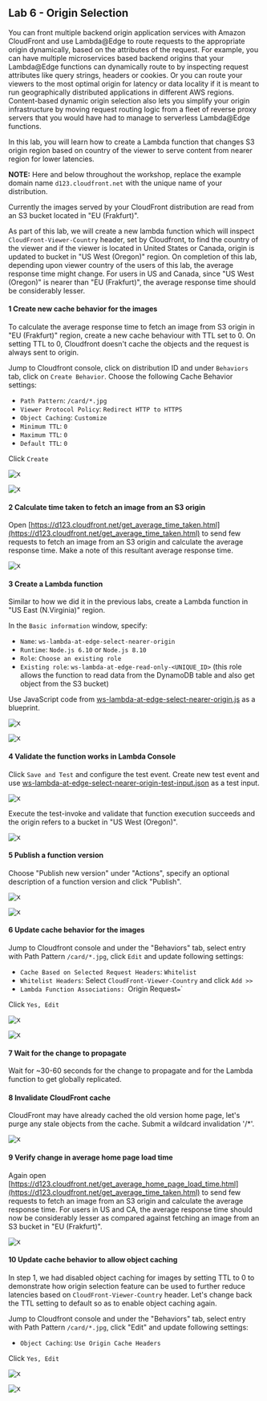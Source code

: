 ## Lab 6 - Origin Selection

You can front multiple backend origin application services with Amazon CloudFront and use Lambda@Edge to route requests to the appropriate origin dynamically, based on the attributes of the request. For example, you can have multiple microservices based backend origins that your Lambda@Edge functions can dynamically route to by inspecting request attributes like query strings, headers or cookies. Or you can route your viewers to the most optimal origin for latency or data locality if it is meant to run geographically distributed applications in different AWS regions. Content-based dynamic origin selection also lets you simplify your origin infrastructure by moving request routing logic from a fleet of reverse proxy servers that you would have had to manage to serverless Lambda@Edge functions.

In this lab, you will learn how to create a Lambda function that changes S3 origin region based on country of the viewer to serve content from nearer region for lower latencies. 

**NOTE:** Here and below throughout the workshop, replace the example domain name `d123.cloudfront.net` with the unique name of your distribution.

Currently the images served by your CloudFront distribution are read from an S3 bucket located in "EU (Frakfurt)". 

As part of this lab, we will create a new lambda function which will inspect `CloudFront-Viewer-Country` header, set by Cloudfront, to find the country of the viewer and if the viewer is located in United States or Canada, origin is updated to bucket in "US West (Oregon)" region. On completion of this lab, depending upon viewer country of the users of this lab, the average response time might change. For users in US and Canada, since "US West (Oregon)" is nearer than "EU (Frakfurt)", the average response time should be considerably lesser.

#### 1 Create new cache behavior for the images

To calculate the average response time to fetch an image from S3 origin in "EU (Frakfurt)" region, create a new cache behaviour with TTL set to 0. On setting TTL to 0, Cloudfront doesn't cache the objects and the request is always sent to origin.

Jump to Cloudfront console, click on distribution ID and under `Behaviors` tab, click on `Create Behavior`. Choose the following Cache Behavior settings:
* `Path Pattern`: `/card/*.jpg`
* `Viewer Protocol Policy`: `Redirect HTTP to HTTPS`
* `Object Caching`: `Customize`
* `Minimum TTL`: `0`
* `Maximum TTL`: `0`
* `Default TTL`: `0`

Click `Create`

<kbd>![x](./img/create-new-behavior.png)</kbd>

<kbd>![x](./img/create-new-behavior2.png)</kbd>

#### 2 Calculate time taken to fetch an image from an S3 origin

Open [https://d123.cloudfront.net/get_average_time_taken.html](https://d123.cloudfront.net/get_average_time_taken.html) to send few requests to fetch an image from an S3 origin and calculate the average response time. Make a note of this resultant average response time.

<kbd>![x](./img/get-average-response-time.png)</kbd>

#### 3 Create a Lambda function

Similar to how we did it in the previous labs, create a Lambda function in "US East (N.Virginia)" region.

In the `Basic information` window, specify:
* `Name`: `ws-lambda-at-edge-select-nearer-origin`
* `Runtime`: `Node.js 6.10` or `Node.js 8.10`
* `Role`: `Choose an existing role`
* `Existing role`: `ws-lambda-at-edge-read-only-<UNIQUE_ID>` (this role allows the function to read data from the DynamoDB table and also get object from the S3 bucket)

Use JavaScript code from [ws-lambda-at-edge-select-nearer-origin.js](./ws-lambda-at-edge-select-nearer-origin.js) as a blueprint.

<kbd>![x](./img/create-function-select-nearer-origin.png)</kbd>

<kbd>![x](./img/create-function-select-nearer-origin2.png)</kbd>

#### 4 Validate the function works in Lambda Console

Click `Save and Test` and configure the test event. Create new test event and use [ws-lambda-at-edge-select-nearer-origin-test-input.json](./ws-lambda-at-edge-select-nearer-origin-test-input.json) as a test input.

<kbd>![x](./img/configure-test-event.png)</kbd>

Execute the test-invoke and validate that function execution succeeds and the origin refers to a bucket in "US West (Oregon)".

<kbd>![x](./img/test-invoke-select-nearer-origin.png)</kbd>

#### 5 Publish a function version

Choose "Publish new version" under "Actions", specify an optional description of a function version and click "Publish".

<kbd>![x](./img/publish-function-version.png)</kbd>

<kbd>![x](./img/publish-function-version2.png)</kbd>


#### 6 Update cache behavior for the images 

Jump to Cloudfront console and under the "Behaviors" tab, select entry with Path Pattern `/card/*.jpg`, click `Edit` and update following settings:
* `Cache Based on Selected Request Headers`: `Whitelist`
* `Whitelist Headers`: Select `CloudFront-Viewer-Country` and click `Add >>`
* `Lambda Function Associations: `Origin Request` = `<lambda version ARN from the previous step>`

 Click `Yes, Edit`

<kbd>![x](./img/update-behavior.png)</kbd>

<kbd>![x](./img/update-behavior2.png)</kbd>

#### 7 Wait for the change to propagate

Wait for ~30-60 seconds for the change to propagate and for the Lambda function to get globally replicated.

#### 8 Invalidate CloudFront cache

CloudFront may have already cached the old version home page, let's purge any stale objects from the cache. Submit a wildcard invalidation '/*'.

<kbd>![x](./img/invalidate.png)</kbd>

#### 9 Verify change in average home page load time

Again open [https://d123.cloudfront.net/get_average_home_page_load_time.html](https://d123.cloudfront.net/get_average_time_taken.html) to send few requests to fetch an image from an S3 origin and calculate the average response time. For users in US and CA, the average response time should now be considerably lesser as compared against fetching an image from an S3 bucket in "EU (Frakfurt)".

<kbd>![x](./img/get-updated-average-response-time.png)</kbd>

#### 10 Update cache behavior to allow object caching

In step 1, we had disabled object caching for images by setting TTL to 0 to demonstrate how origin selection feature can be used to further reduce latencies based on `CloudFront-Viewer-Country` header. Let's change back the TTL setting to default so as to enable object caching again.

Jump to Cloudfront console and under the "Behaviors" tab, select entry with Path Pattern `/card/*.jpg`, click "Edit" and update following settings:
* `Object Caching`: `Use Origin Cache Headers`

Click `Yes, Edit`

<kbd>![x](./img/update-behavior.png)</kbd>

<kbd>![x](./img/update-behavior-ttl.png)</kbd>